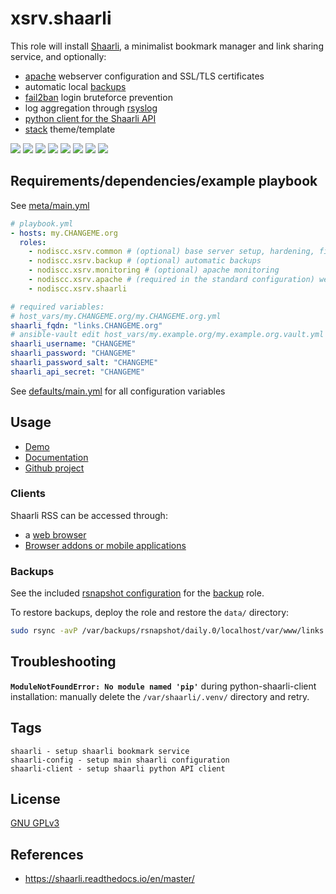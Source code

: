 # xsrv.shaarli

This role will install [Shaarli](https://shaarli.readthedocs.io/en/master/), a minimalist bookmark manager and link sharing service, and optionally:
- [apache](tasks/apache.yml) webserver configuration and SSL/TLS certificates
- automatic local [backups](tasks/backup.yml)
- [fail2ban](tasks/fail2ban.yml) login bruteforce prevention
- log aggregation through [rsyslog](tasks/rsyslog.yml)
- [python client for the Shaarli API](https://github.com/shaarli/python-shaarli-client/)
- [stack](https://github.com/RolandTi/shaarli-stack) theme/template

[![](https://gitlab.com/nodiscc/toolbox/-/raw/master/DOC/SCREENSHOTS/8wEBRSG.png)](https://gitlab.com/nodiscc/toolbox/-/raw/master/DOC/SCREENSHOTS/WWPfSj0.png) [![](https://gitlab.com/nodiscc/toolbox/-/raw/master/DOC/SCREENSHOTS/93PpLLs.png)](https://gitlab.com/nodiscc/toolbox/-/raw/master/DOC/SCREENSHOTS/V09kAQt.png) [![](https://gitlab.com/nodiscc/toolbox/-/raw/master/DOC/SCREENSHOTS/rrsjWYy.png)](https://gitlab.com/nodiscc/toolbox/-/raw/master/DOC/SCREENSHOTS/TZzGHMs.png) [![](https://gitlab.com/nodiscc/toolbox/-/raw/master/DOC/SCREENSHOTS/8iRzHfe.png)](https://gitlab.com/nodiscc/toolbox/-/raw/master/DOC/SCREENSHOTS/sfJJ6NT.png) [![](https://gitlab.com/nodiscc/toolbox/-/raw/master/DOC/SCREENSHOTS/GjZGvIh.png)](https://gitlab.com/nodiscc/toolbox/-/raw/master/DOC/SCREENSHOTS/QsedIuJ.png) [![](https://gitlab.com/nodiscc/toolbox/-/raw/master/DOC/SCREENSHOTS/TFZ9PEq.png)](https://gitlab.com/nodiscc/toolbox/-/raw/master/DOC/SCREENSHOTS/KdtF8Ll.png) [![](https://gitlab.com/nodiscc/toolbox/-/raw/master/DOC/SCREENSHOTS/uICDOle.png)](https://gitlab.com/nodiscc/toolbox/-/raw/master/DOC/SCREENSHOTS/27wYsbC.png) [![](https://gitlab.com/nodiscc/toolbox/-/raw/master/DOC/SCREENSHOTS/tVvD3gH.png)](https://gitlab.com/nodiscc/toolbox/-/raw/master/DOC/SCREENSHOTS/zGF4d6L.jpg)


## Requirements/dependencies/example playbook

See [meta/main.yml](meta/main.yml)

```yaml
# playbook.yml
- hosts: my.CHANGEME.org
  roles:
    - nodiscc.xsrv.common # (optional) base server setup, hardening, firewall, bruteforce prevention
    - nodiscc.xsrv.backup # (optional) automatic backups
    - nodiscc.xsrv.monitoring # (optional) apache monitoring
    - nodiscc.xsrv.apache # (required in the standard configuration) webserver, PHP interpreter and SSL certificates
    - nodiscc.xsrv.shaarli

# required variables:
# host_vars/my.CHANGEME.org/my.CHANGEME.org.yml
shaarli_fqdn: "links.CHANGEME.org"
# ansible-vault edit host_vars/my.example.org/my.example.org.vault.yml
shaarli_username: "CHANGEME"
shaarli_password: "CHANGEME"
shaarli_password_salt: "CHANGEME"
shaarli_api_secret: "CHANGEME"
```

See [defaults/main.yml](defaults/main.yml) for all configuration variables


## Usage

* [Demo](https://demo.shaarli.org/)
* [Documentation](https://shaarli.readthedocs.io/en/master/)
* [Github project](https://github.com/shaarli/shaarli)

### Clients

Shaarli RSS can be accessed through:

- a [web browser](https://www.mozilla.org/firefox/)
- [Browser addons or mobile applications](https://shaarli.readthedocs.io/en/doc-rework-setup/Community-and-related-software/)

### Backups

See the included [rsnapshot configuration](templates/etc_rsnapshot.d/shaarli.conf.j2) for the [backup](../backup/) role.

To restore backups, deploy the role and restore the `data/` directory:

```bash
sudo rsync -avP /var/backups/rsnapshot/daily.0/localhost/var/www/links.CHANGEME.org/data /var/www/links.CHANGEME.org/
```

## Troubleshooting

**`ModuleNotFoundError: No module named 'pip'`** during python-shaarli-client installation: manually delete the `/var/shaarli/.venv/` directory and retry.



## Tags

<!--BEGIN TAGS LIST-->
```
shaarli - setup shaarli bookmark service
shaarli-config - setup main shaarli configuration
shaarli-client - setup shaarli python API client
```
<!--END TAGS LIST-->

## License

[GNU GPLv3](../../LICENSE)


## References

- https://shaarli.readthedocs.io/en/master/

